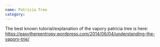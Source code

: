 ```yaml
---
name: Patricia Tree
category: 
---
```


The best known tutorial/explanation of the vapory patricia tree is here:
https://easythereentropy.wordpress.com/2014/06/04/understanding-the-vapory-trie/